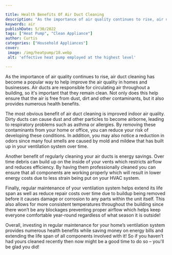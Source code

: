 ```yaml
---

title: Health Benefits Of Air Duct Cleaning
description: "As the importance of air quality continues to rise, air duct cleaning has become a popular way to help improve the air quality in ...find out now"
keywords: air
publishDate: 5/30/2022
tags: ["Heat Pump", "Clean Appliance"]
author: Curtis
categories: ["Household Appliances"]
cover: 
 image: /img/heatpump/18.webp
 alt: 'effective heat pump employed at the highest level'

---
```


As the importance of air quality continues to rise, air duct cleaning has become a popular way to help improve the air quality in homes and businesses. Air ducts are responsible for circulating air throughout a building, so it's important that they remain clean. Not only does this help ensure that the air is free from dust, dirt and other contaminants, but it also provides numerous health benefits. 

The most obvious benefit of air duct cleaning is improved indoor air quality. Dirty ducts can cause dust and other particles to become airborne, leading to respiratory problems such as asthma or allergies. By removing these contaminants from your home or office, you can reduce your risk of developing these conditions. In addition, you may also notice a reduction in odors since many foul smells are caused by mold and mildew that has built up in your ventilation system over time. 

Another benefit of regularly cleaning your air ducts is energy savings. Over time debris can build up on the inside of your vents which restricts airflow and reduces efficiency. By having them professionally cleaned you can ensure that all components are working properly which will result in lower energy costs due to less strain being put on your HVAC system. 

Finally, regular maintenance of your ventilation system helps extend its life span as well as reduce repair costs over time due to buildup being removed before it causes damage or corrosion to any parts within the unit itself. This also allows for more consistent temperatures throughout the building since there won’t be any blockages preventing proper airflow which helps keep everyone comfortable year-round regardless of what season it is outside! 

Overall, investing in regular maintenance for your home’s ventilation system provides numerous health benefits while saving money on energy bills and extending the life span of all components involved with it! So if you haven’t had yours cleaned recently then now might be a good time to do so – you'll be glad you did!
